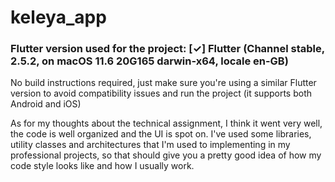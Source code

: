 # keleya_app

### Flutter version used for the project: [✓] Flutter (Channel stable, 2.5.2, on macOS 11.6 20G165 darwin-x64, locale en-GB)

No build instructions required, just make sure you're using a similar Flutter version to avoid compatibility issues and run the project (it supports both Android and iOS)

As for my thoughts about the technical assignment, I think it went very well, the code is well organized and the UI is spot on. I've used some libraries, utility classes and architectures that I'm used to implementing in my professional projects, so that should give you a pretty good idea of how my code style looks like and how I usually work. 
